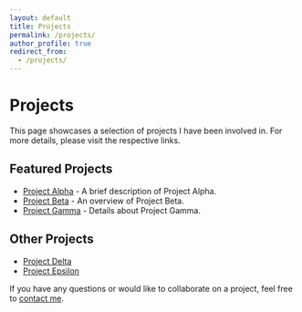 ```yaml
---
layout: default
title: Projects
permalink: /projects/
author_profile: true
redirect_from: 
  - /projects/
---
```


# Projects

This page showcases a selection of projects I have been involved in. For more details, please visit the respective links.

## Featured Projects

- [Project Alpha](https://example.com/project-alpha) - A brief description of Project Alpha.
- [Project Beta](https://example.com/project-beta) - An overview of Project Beta.
- [Project Gamma](https://example.com/project-gamma) - Details about Project Gamma.

## Other Projects

- [Project Delta](https://example.com/project-delta)
- [Project Epsilon](https://example.com/project-epsilon)

If you have any questions or would like to collaborate on a project, feel free to [contact me](/contact/).
